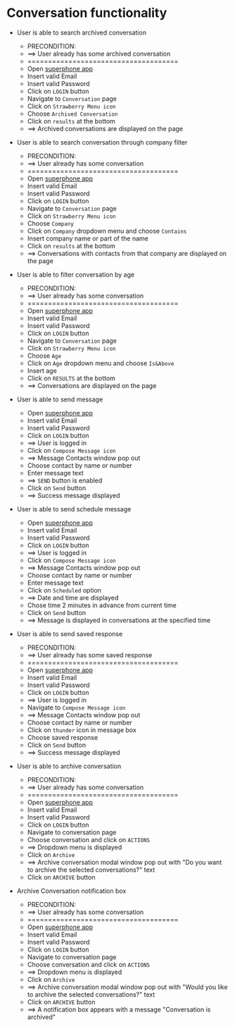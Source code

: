 # Conversation functionality

* User is able to search archived conversation
    * PRECONDITION:
    * ==> User already has some archived conversation
    * =====================================
    * Open [superphone app](https://app.superphone-stage.com)
    * Insert valid Email 
    * Insert valid Password
    * Click on `LOGIN` button
    * Navigate to `Conversation` page
    * Click on `Strawberry Menu icon`
    * Choose `Archived Conversation`
    * Click on `results` at the bottom
    * ==> Archived conversations are displayed on the page

* User is able to search conversation through company filter
    * PRECONDITION:
    * ==> User already has some conversation
    * =====================================
    * Open [superphone app](https://app.superphone-stage.com)
    * Insert valid Email
    * Insert valid Password
    * Click on `LOGIN` button
    * Navigate to `Conversation` page
    * Click on `Strawberry Menu icon` 
    * Choose `Company`
    * Click on `Company` dropdown menu and choose `Contains`
    * Insert company name or part of the name
    * Click on `results` at the bottom
    * ==> Conversations with contacts from that company are displayed on the page
  
* User is able to filter conversation by age
    * PRECONDITION:
    * ==> User already has some conversation
    * =====================================
    * Open [superphone app](https://app.superphone-stage.com)
    * Insert valid Email
    * Insert valid Password
    * Click on `LOGIN` button
    * Navigate to `Conversation` page
    * Click on `Strawberry Menu icon`
    * Choose `Age` 
    * Click on `Age` dropdown menu and choose `Is&Above`
    * Insert age
    * Click on `RESULTS` at the bottom
    * ==> Conversations are displayed on the page

* User is able to send message
    * Open [superphone app](https://app.superphone-stage.com)
    * Insert valid Email
    * Insert valid Password
    * Click on `LOGIN` button
    * ==> User is logged in
    * Click on `Compose Message icon`
    * ==> Message Contacts window pop out
    * Choose contact by name or number
    * Enter message text
    * ==> `SEND` button is enabled
    * Click on `Send` button
    * ==> Success message displayed

* User is able to send schedule message 
    * Open [superphone app](https://app.superphone-stage.com)
    * Insert valid Email
    * Insert valid Password
    * Click on `LOGIN` button
    * ==> User is logged in
    * Click on `Compose Message icon`
    * ==> Message Contacts window pop out
    * Choose contact by name or number
    * Enter message text
    * Click on `Scheduled` option
    * ==> Date and time are displayed
    * Chose time 2 minutes in advance from current time
    * Click on `Send` button
    * ==> Message is displayed in conversations at the specified time

* User is able to send saved response
    *  PRECONDITION:
    * ==> User already has some saved response
    * =====================================
    * Open [superphone app](https://app.superphone-stage.com)
    * Insert valid Email
    * Insert valid Password
    * Click on `LOGIN` button
    * ==> User is logged in
    * Navigate to `Compose Message icon`
    * ==> Message Contacts window pop out
    * Choose contact by name or number
    * Click on `thunder` icon in message box
    * Choose saved response
    * Click on `Send` button
    * ==> Success message displayed

* User is able to archive conversation
   * PRECONDITION:
   * ==> User already has some conversation
   * =====================================
   * Open [superphone app](https://app.superphone-stage.com)
   * Insert valid Email
   * Insert valid Password
   * Click on `LOGIN` button
   * Navigate to conversation page
   * Choose conversation and click on `ACTIONS` 
   * ==> Dropdown menu is displayed
   * Click on `Archive`
   * ==> Archive conversation modal window pop out with "Do you want to archive the selected conversations?" text
   * Click on `ARCHIVE` button 


* Archive Conversation notification box
  * PRECONDITION:
  * ==> User already has some conversation
  * =====================================
  * Open [superphone app](https://app.superphone-stage.com)
  * Insert valid Email
  * Insert valid Password
  * Click on `LOGIN` button
  * Navigate to conversation page
  * Choose conversation and click on `ACTIONS`
  * ==> Dropdown menu is displayed
  * Click on `Archive`
  * ==> Archive conversation modal window pop out with "Would you like to archive the selected conversations?" text
  * Click on `ARCHIVE` button 
  * ==> A notification box appears with a message "Conversation is archived" 